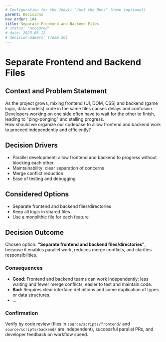 ```yaml
---
# Configuration for the Jekyll "Just the Docs" theme (optional)
parent: Decisions
nav_order: 104
title: Separate Frontend and Backend Files
# status: "accepted"
# date: 2025-05-12
# decision-makers: [Team 26]
---
```


# Separate Frontend and Backend Files

## Context and Problem Statement

As the project grows, mixing frontend (UI, DOM, CSS) and backend (game logic, data models) code in the same files causes delays and confusion. Developers working on one side often have to wait for the other to finish, leading to "ping-ponging" and stalling progress.  
How should we organize our codebase to allow frontend and backend work to proceed independently and efficiently?

## Decision Drivers

- Parallel development: allow frontend and backend to progress without blocking each other
- Maintainability: clear separation of concerns
- Merge conflict reduction
- Ease of testing and debugging

## Considered Options

- Separate frontend and backend files/directories
- Keep all logic in shared files
- Use a monolithic file for each feature

## Decision Outcome

Chosen option: **"Separate frontend and backend files/directories"**, because it enables parallel work, reduces merge conflicts, and clarifies responsibilities.

### Consequences

- **Good:** Frontend and backend teams can work independently; less waiting and fewer merge conflicts; easier to test and maintain code.
- **Bad:** Requires clear interface definitions and some duplication of types or data structures.
- …  

### Confirmation

Verify by code review (files in `source/scripts/frontend/` and `source/scripts/backend/` are independent), successful parallel PRs, and developer feedback on workflow speed.
